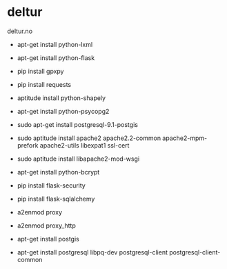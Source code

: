 deltur
======

deltur.no


- apt-get install python-lxml
- apt-get install python-flask
- pip install gpxpy
- pip install requests
- aptitude install python-shapely
- apt-get install python-psycopg2
- sudo apt-get install postgresql-9.1-postgis
- sudo aptitude install apache2 apache2.2-common apache2-mpm-prefork apache2-utils libexpat1 ssl-cert
- sudo aptitude install libapache2-mod-wsgi
- apt-get install python-bcrypt
- pip install flask-security
- pip install flask-sqlalchemy
- a2enmod proxy
- a2enmod proxy_http



- apt-get install postgis
- apt-get install postgresql libpq-dev postgresql-client postgresql-client-common
